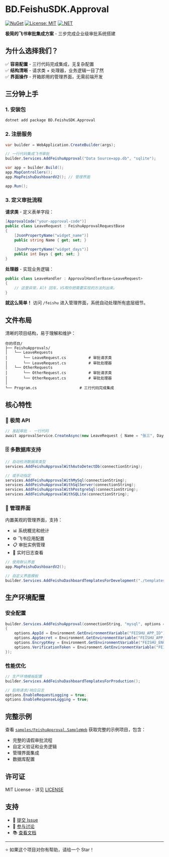 # BD.FeishuSDK.Approval

[![NuGet](https://img.shields.io/nuget/v/BD.FeishuSDK.Approval.svg)](https://www.nuget.org/packages/BD.FeishuSDK.Approval)
[![License: MIT](https://img.shields.io/badge/License-MIT-yellow.svg)](https://opensource.org/licenses/MIT)
[![.NET](https://img.shields.io/badge/.NET-8.0-blue.svg)](https://dotnet.microsoft.com/download)

**极简的飞书审批集成方案** - 三步完成企业级审批系统搭建

## 为什么选择我们？

✅ **容易配置** - 三行代码完成集成，无复杂配置  
✅ **结构清晰** - 请求类 + 处理器，业务逻辑一目了然  
✅ **界面操作** - 开箱即用的管理界面，无需前端开发  

## 三分钟上手

### 1. 安装包

```bash
dotnet add package BD.FeishuSDK.Approval
```

### 2. 注册服务

```csharp
var builder = WebApplication.CreateBuilder(args);

// 一行代码集成飞书审批
builder.Services.AddFeishuApproval("Data Source=app.db", "sqlite");

var app = builder.Build();
app.MapControllers();
app.MapFeishuDashboardV2(); // 管理界面

app.Run();
```

### 3. 定义审批流程

**请求类** - 定义表单字段：
```csharp
[ApprovalCode("your-approval-code")]
public class LeaveRequest : FeishuApprovalRequestBase
{
    [JsonPropertyName("widget_name")]
    public string Name { get; set; }
    
    [JsonPropertyName("widget_days")]
    public int Days { get; set; }
}
```

**处理器** - 实现业务逻辑：
```csharp
public class LeaveHandler : ApprovalHandlerBase<LeaveRequest>
{
    // 这里异常，Alt 回车，VS帮你把需要实现的方法列出来。
}
```

**就这么简单！** 访问 `/feishu` 进入管理界面，系统自动处理所有底层细节。

## 文件布局

清晰的项目结构，易于理解和维护：

```
你的项目/
├── FeishuApprovals/
│   └── LeaveRequests          
│       └── LeaveRequest.cs          # 审批请求类
│       └── LeaveRequest.cs          # 审批处理器
│   └── OtherRequests          
│       └── OtherRequest.cs          # 审批请求类
│       └── OtherRequest.cs          # 审批处理器
│
└── Program.cs                   # 三行代码完成集成
```

## 核心特性

### 🎯 极简 API
```csharp
// 发起审批 - 一行代码
await approvalService.CreateAsync(new LeaveRequest { Name = "张三", Days = 3 });
```

### 🗄️ 多数据库支持
```csharp
// 自动检测数据库类型
services.AddFeishuApprovalWithAutoDetectDb(connectionString);

// 或手动指定
services.AddFeishuApprovalWithMySql(connectionString);
services.AddFeishuApprovalWithSqlServer(connectionString);
services.AddFeishuApprovalWithPostgreSql(connectionString);
services.AddFeishuApprovalWithSQLite(connectionString);
```

### 🎨 管理界面

内置美观的管理界面，支持：
- 📊 系统概览和统计
- ⚙️ 飞书应用配置
- 📋 审批实例管理
- 📝 实时日志查看

```csharp
// 使用默认界面
app.MapFeishuDashboardV2();

// 自定义界面模板
builder.Services.AddFeishuDashboardTemplatesForDevelopment("./templates");

```



## 生产环境配置

### 安全配置
```csharp
builder.Services.AddFeishuApproval(connectionString, "mysql", options =>
{
    options.AppId = Environment.GetEnvironmentVariable("FEISHU_APP_ID");
    options.AppSecret = Environment.GetEnvironmentVariable("FEISHU_APP_SECRET");
    options.EncryptKey = Environment.GetEnvironmentVariable("FEISHU_ENCRYPT_KEY");
    options.VerificationToken = Environment.GetEnvironmentVariable("FEISHU_VERIFICATION_TOKEN");
});
```

### 性能优化
```csharp
// 生产环境模板配置
builder.Services.AddFeishuDashboardTemplatesForProduction();

// 启用请求/响应日志
options.EnableRequestLogging = true;
options.EnableResponseLogging = true;
```

## 完整示例

查看 [`samples/FeishuApproval.SampleWeb`](samples/FeishuApproval.SampleWeb) 获取完整的示例项目，包含：
- 完整的请假审批流程
- 自定义验证和业务逻辑
- 管理界面集成
- 数据库配置 

## 许可证

MIT License - 详见 [LICENSE](LICENSE)

## 支持

- 🐛 [提交 Issue](https://github.com/wosperry/bd-feishu-approval/issues)
- 💬 [参与讨论](https://github.com/wosperry/bd-feishu-approval/discussions)  
- 📚 [查看文档](https://github.com/wosperry/bd-feishu-approval)

---

⭐ 如果这个项目对你有帮助，请给一个 Star！